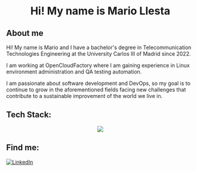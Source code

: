<h1 align="center">Hi! My name is Mario Llesta </h1>
<p align="center"> </p>


## About me

Hi! My name is Mario and I have a bachelor's degree in Telecommunication Technologies Engineering at the University Carlos III of Madrid since 2022.

I am working at OpenCloudFactory where I am gaining experience in Linux environment administration and QA testing automation.

I am passionate about software development and DevOps, so my goal is to continue to grow in the aforementioned fields facing new challenges that contribute to a sustainable improvement of the world we live in.

##
## Tech Stack:

<p align="center">
  <a href="#">
    <img src="https://skillicons.dev/icons?i=python,fastapi,javascript,react,tailwind,postgresql,linux,ansible,docker&theme=light"/>
  </a>
</p>

##
## Find me:
[![LinkedIn](https://img.shields.io/badge/LinkedIn-Mario_Llesta-0A66C2?style=for-the-badge&logo=linkedin&logoColor=white&labelColor=101010)](https://www.linkedin.com/in/mario-llesta)
